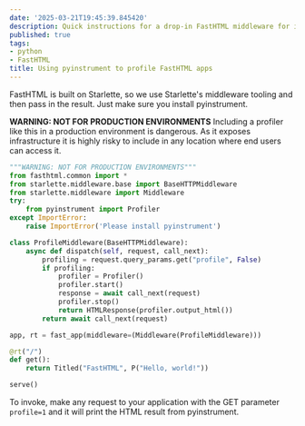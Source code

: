 ```yaml
---
date: '2025-03-21T19:45:39.845420'
description: Quick instructions for a drop-in FastHTML middleware for identifying performance bottlenecks in FastHTML apps
published: true
tags:
- python
- FastHTML
title: Using pyinstrument to profile FastHTML apps
---
```


FastHTML is built on Starlette, so we use Starlette's middleware tooling and then pass in the result. Just make sure you install pyinstrument. 

**WARNING: NOT FOR PRODUCTION ENVIRONMENTS** Including a profiler like this in a production environment is dangerous. As it exposes infrastructure it is highly risky to include in any location where end users can access it.

```python
"""WARNING: NOT FOR PRODUCTION ENVIRONMENTS"""
from fasthtml.common import *
from starlette.middleware.base import BaseHTTPMiddleware
from starlette.middleware import Middleware
try:
    from pyinstrument import Profiler
except ImportError:
    raise ImportError('Please install pyinstrument')

class ProfileMiddleware(BaseHTTPMiddleware):
    async def dispatch(self, request, call_next):
        profiling = request.query_params.get("profile", False)
        if profiling:
            profiler = Profiler()
            profiler.start()
            response = await call_next(request)            
            profiler.stop()        
            return HTMLResponse(profiler.output_html())
        return await call_next(request)

app, rt = fast_app(middleware=(Middleware(ProfileMiddleware)))

@rt("/")
def get():
    return Titled("FastHTML", P("Hello, world!"))

serve()
```

To invoke, make any request to your application with the GET parameter
`profile=1` and it will print the HTML result from pyinstrument.